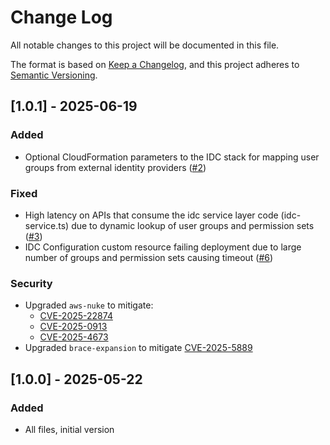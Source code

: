# Change Log

All notable changes to this project will be documented in this file.

The format is based on [Keep a Changelog](https://keepachangelog.com/en/1.0.0/),
and this project adheres to [Semantic Versioning](https://semver.org/spec/v2.0.0.html).

## [1.0.1] - 2025-06-19

### Added

- Optional CloudFormation parameters to the IDC stack for mapping user groups from external identity providers ([#2](https://github.com/aws-solutions/innovation-sandbox-on-aws/issues/2))

### Fixed

- High latency on APIs that consume the idc service layer code (idc-service.ts) due to dynamic lookup of user groups and permission sets ([#3](https://github.com/aws-solutions/innovation-sandbox-on-aws/issues/3))
- IDC Configuration custom resource failing deployment due to large number of groups and permission sets causing timeout ([#6](https://github.com/aws-solutions/innovation-sandbox-on-aws/issues/6))

### Security

- Upgraded `aws-nuke` to mitigate:
  - [CVE-2025-22874](https://nvd.nist.gov/vuln/detail/cve-2025-22874)
  - [CVE-2025-0913](https://nvd.nist.gov/vuln/detail/cve-2025-0913)
  - [CVE-2025-4673](https://nvd.nist.gov/vuln/detail/cve-2025-4673)
- Upgraded `brace-expansion` to mitigate [CVE-2025-5889](https://nvd.nist.gov/vuln/detail/CVE-2025-5889)

## [1.0.0] - 2025-05-22

### Added

- All files, initial version
